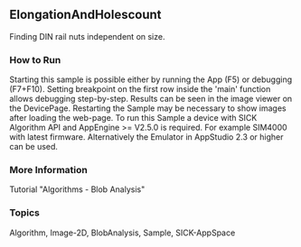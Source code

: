 ## ElongationAndHolescount
Finding DIN rail nuts independent on size.

### How to Run
Starting this sample is possible either by running the App (F5) or
debugging (F7+F10). Setting breakpoint on the first row inside the
'main' function allows debugging step-by-step.
Results can be seen in the image viewer on the DevicePage.
Restarting the Sample may be necessary to show images after loading the web-page.
To run this Sample a device with SICK Algorithm API and AppEngine >= V2.5.0 is
required. For example SIM4000 with latest firmware. Alternatively the Emulator
in AppStudio 2.3 or higher can be used.

### More Information
Tutorial "Algorithms - Blob Analysis"

### Topics
Algorithm, Image-2D, BlobAnalysis, Sample, SICK-AppSpace